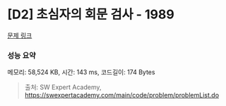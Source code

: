 # [D2] 초심자의 회문 검사 - 1989 

[문제 링크](https://swexpertacademy.com/main/code/problem/problemDetail.do?contestProbId=AV5PyTLqAf4DFAUq) 

### 성능 요약

메모리: 58,524 KB, 시간: 143 ms, 코드길이: 174 Bytes



> 출처: SW Expert Academy, https://swexpertacademy.com/main/code/problem/problemList.do